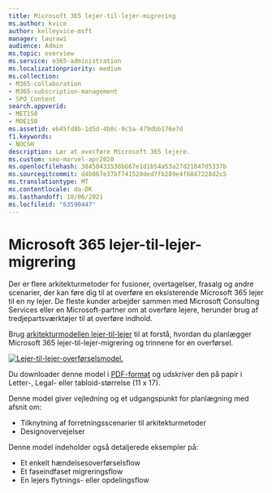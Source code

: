 ```yaml
---
title: Microsoft 365 lejer-til-lejer-migrering
ms.author: kvice
author: kelleyvice-msft
manager: laurawi
audience: Admin
ms.topic: overview
ms.service: o365-administration
ms.localizationpriority: medium
ms.collection:
- M365-collaboration
- M365-subscription-management
- SPO_Content
search.appverid:
- MET150
- MOE150
ms.assetid: eb45fd8b-1d5d-4b0c-9c5a-479dbb176e7d
f1.keywords:
- NOCSH
description: Lær at overføre Microsoft 365 lejere.
ms.custom: seo-marvel-apr2020
ms.openlocfilehash: 38450433538b667e1d1b54a53a27d21847d5337b
ms.sourcegitcommit: d4b867e37bf741528ded7fb289e4f6847228d2c5
ms.translationtype: MT
ms.contentlocale: da-DK
ms.lasthandoff: 10/06/2021
ms.locfileid: "63590447"
---
```

# <a name="microsoft-365-tenant-to-tenant-migrations"></a>Microsoft 365 lejer-til-lejer-migrering

Der er flere arkitekturmetoder for fusioner, overtagelser, frasalg og andre scenarier, der kan føre dig til at overføre en eksisterende Microsoft 365 lejer til en ny lejer. De fleste kunder arbejder sammen med Microsoft Consulting Services eller en Microsoft-partner om at overføre lejere, herunder brug af tredjepartsværktøjer til at overføre indhold. 

Brug [arkitekturmodellen lejer-til-lejer](https://download.microsoft.com/download/b/a/1/ba19dfe7-96e2-4983-8783-4dcff9cebe7b/microsoft-365-tenant-to-tenant-migration.pdf) til at forstå, hvordan du planlægger Microsoft 365 lejer-til-lejer-migrering og trinnene for en overførsel.

[![Lejer-til-lejer-overførselsmodel.](../media/solutions-architecture-center/msft-tenant-to-tenant-migration-thumb.png)](https://download.microsoft.com/download/b/a/1/ba19dfe7-96e2-4983-8783-4dcff9cebe7b/microsoft-365-tenant-to-tenant-migration.pdf) 

Du downloader denne model i [PDF-format](https://download.microsoft.com/download/b/a/1/ba19dfe7-96e2-4983-8783-4dcff9cebe7b/microsoft-365-tenant-to-tenant-migration.pdf) og udskriver den på papir i Letter-, Legal- eller tabloid-størrelse (11 x 17).

Denne model giver vejledning og et udgangspunkt for planlægning med afsnit om:

- Tilknytning af forretningsscenarier til arkitekturmetoder
- Designovervejelser

Denne model indeholder også detaljerede eksempler på:

- Et enkelt hændelsesoverførselsflow
- Et faseindfaset migreringsflow
- En lejers flytnings- eller opdelingsflow
